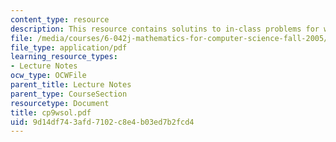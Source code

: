 ```yaml
---
content_type: resource
description: This resource contains solutins to in-class problems for week 9, wednesday.
file: /media/courses/6-042j-mathematics-for-computer-science-fall-2005/9d14df743afd7102c8e4b03ed7b2fcd4_cp9wsol.pdf
file_type: application/pdf
learning_resource_types:
- Lecture Notes
ocw_type: OCWFile
parent_title: Lecture Notes
parent_type: CourseSection
resourcetype: Document
title: cp9wsol.pdf
uid: 9d14df74-3afd-7102-c8e4-b03ed7b2fcd4
---
```

